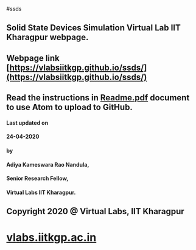 #ssds
## Solid State Devices Simulation Virtual Lab IIT Kharagpur webpage.
## Webpage link [https://vlabsiitkgp.github.io/ssds/](https://vlabsiitkgp.github.io/ssds/)

## Read the instructions in [Readme.pdf](https://github.com/vlabsiitkgp/ssds/blob/master/Readme.pdf) document to use Atom to upload to GitHub.

#### Last updated on
####  24-04-2020
#### by
#### Adiya Kameswara Rao Nandula,
####  Senior Research Fellow,
####  Virtual Labs IIT Kharagpur.

## Copyright 2020 @ Virtual Labs, IIT Kharagpur

# [vlabs.iitkgp.ac.in](vlabs.iitkgp.ac.in)
